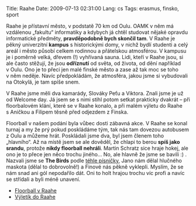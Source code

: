 Title: Raahe
Date: 2009-07-13 02:31:00
Lang: cs
Tags: erasmus, finsko, sport

Raahe je přístavní město, v podstatě 70 km od Oulu. OAMK v něm má vzdálenou „fakultu“ informatiky a kdybych já chtěl studovat nějaké opravdu informatické předměty, **pravděpodobně bych skončil tam**. V Raahe je pěkný univerzitní **kampus** s historickými domy, v nichž bydlí studenti a celý areál i město působí celkem rodinnou a přátelskou atmosférou. V kampusu je i poměrně velká, dřevem (!) vyhřívaná sauna. Lidi, kteří v Raahe jsou, si ale často stěžují, že jsou **odříznutí** od světa, od života, od dění například v Oulu. Ono je to přeci jen malé finské město a zase až tak moc se toho v něm neděje. Navíc předpokládám, že atmosféra, jakou jsme si vybudovali na Otokylä, je tam spíše snem.

V Raahe jsme měli dva kamarády, Slováky Peťu a Viktora. Znali jsme je už od Welcome day. Já jsem se s nimi stihl potom setkat prakticky dvakrát – při floorbalovém klání, které se v Raahe konalo, a při malém výletu do Raahe s Aničkou a Filipem těsně před odjezdem z Finska.

Floorball v našem podání byla vůbec dosti zábavná akce. V Raahe se konal turnaj a my že prý pokud poskládáme tým, tak nás tam dovezou autobusem z Oulu a můžeme hrát. Poskládali jsme dva, byl jsem členem toho „hlavního“. Až na místě jsem se ale dověděl, že chlapi to berou **spíš jako srandu**, protože **nikdy floorball nehráli**. Martin Schratz sice hraje hokej, ale ono je to přece jen něco trochu jiného… No, ale hlavně že jsme se bavili :) . Nazvali jsme se **The Birds** podle [téhle písničky](http://www.youtube.com/watch?v=fruHQhNe-UM), Jano nám dělal hlučného maskota (dělal to dobrovolně!) a Finové nás pěkně vyklepli. Myslím, že se nám snad ani gól nepodařilo dát. Oni to holt hrajou trochu víc profi a navíc se střídali a byli méně unavení.

-   [Floorball v Raahe](http://picasaweb.google.com/honza.javorek/FloorballRaahe)
-   [Výletík do Raahe](http://picasaweb.google.com/honza.javorek/MalyVyletikDoRaahe)
